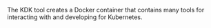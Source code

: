 The KDK tool creates a Docker container that contains many tools for interacting with and developing for Kubernetes.
